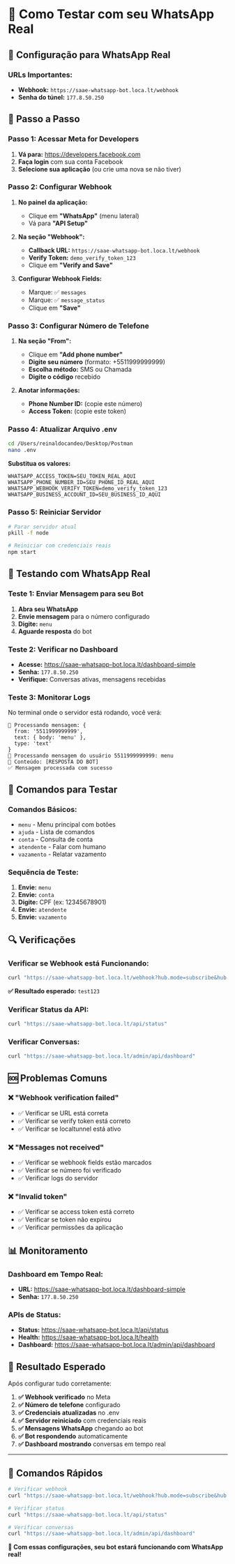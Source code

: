 # 📱 Como Testar com seu WhatsApp Real

## 🎯 Configuração para WhatsApp Real

### **URLs Importantes:**
- **Webhook:** `https://saae-whatsapp-bot.loca.lt/webhook`
- **Senha do túnel:** `177.8.50.250`

## 🚀 Passo a Passo

### **Passo 1: Acessar Meta for Developers**

1. **Vá para:** https://developers.facebook.com
2. **Faça login** com sua conta Facebook
3. **Selecione sua aplicação** (ou crie uma nova se não tiver)

### **Passo 2: Configurar Webhook**

1. **No painel da aplicação:**
   - Clique em **"WhatsApp"** (menu lateral)
   - Vá para **"API Setup"**

2. **Na seção "Webhook":**
   - **Callback URL:** `https://saae-whatsapp-bot.loca.lt/webhook`
   - **Verify Token:** `demo_verify_token_123`
   - Clique em **"Verify and Save"**

3. **Configurar Webhook Fields:**
   - Marque: ✅ `messages`
   - Marque: ✅ `message_status`
   - Clique em **"Save"**

### **Passo 3: Configurar Número de Telefone**

1. **Na seção "From":**
   - Clique em **"Add phone number"**
   - **Digite seu número** (formato: +5511999999999)
   - **Escolha método:** SMS ou Chamada
   - **Digite o código** recebido

2. **Anotar informações:**
   - **Phone Number ID:** (copie este número)
   - **Access Token:** (copie este token)

### **Passo 4: Atualizar Arquivo .env**

```bash
cd /Users/reinaldocandeo/Desktop/Postman
nano .env
```

**Substitua os valores:**
```env
WHATSAPP_ACCESS_TOKEN=SEU_TOKEN_REAL_AQUI
WHATSAPP_PHONE_NUMBER_ID=SEU_PHONE_ID_REAL_AQUI
WHATSAPP_WEBHOOK_VERIFY_TOKEN=demo_verify_token_123
WHATSAPP_BUSINESS_ACCOUNT_ID=SEU_BUSINESS_ID_AQUI
```

### **Passo 5: Reiniciar Servidor**

```bash
# Parar servidor atual
pkill -f node

# Reiniciar com credenciais reais
npm start
```

## 🧪 Testando com WhatsApp Real

### **Teste 1: Enviar Mensagem para seu Bot**

1. **Abra seu WhatsApp**
2. **Envie mensagem** para o número configurado
3. **Digite:** `menu`
4. **Aguarde resposta** do bot

### **Teste 2: Verificar no Dashboard**

- **Acesse:** https://saae-whatsapp-bot.loca.lt/dashboard-simple
- **Senha:** `177.8.50.250`
- **Verifique:** Conversas ativas, mensagens recebidas

### **Teste 3: Monitorar Logs**

No terminal onde o servidor está rodando, você verá:
```
📱 Processando mensagem: {
  from: '5511999999999',
  text: { body: 'menu' },
  type: 'text'
}
🤖 Processando mensagem do usuário 5511999999999: menu
📝 Conteúdo: [RESPOSTA DO BOT]
✅ Mensagem processada com sucesso
```

## 🎯 Comandos para Testar

### **Comandos Básicos:**
- `menu` - Menu principal com botões
- `ajuda` - Lista de comandos
- `conta` - Consulta de conta
- `atendente` - Falar com humano
- `vazamento` - Relatar vazamento

### **Sequência de Teste:**
1. **Envie:** `menu`
2. **Envie:** `conta`
3. **Digite:** CPF (ex: 12345678901)
4. **Envie:** `atendente`
5. **Envie:** `vazamento`

## 🔍 Verificações

### **Verificar se Webhook está Funcionando:**
```bash
curl "https://saae-whatsapp-bot.loca.lt/webhook?hub.mode=subscribe&hub.challenge=test123&hub.verify_token=demo_verify_token_123"
```

**✅ Resultado esperado:** `test123`

### **Verificar Status da API:**
```bash
curl "https://saae-whatsapp-bot.loca.lt/api/status"
```

### **Verificar Conversas:**
```bash
curl "https://saae-whatsapp-bot.loca.lt/admin/api/dashboard"
```

## 🆘 Problemas Comuns

### **❌ "Webhook verification failed"**
- ✅ Verificar se URL está correta
- ✅ Verificar se verify token está correto
- ✅ Verificar se localtunnel está ativo

### **❌ "Messages not received"**
- ✅ Verificar se webhook fields estão marcados
- ✅ Verificar se número foi verificado
- ✅ Verificar logs do servidor

### **❌ "Invalid token"**
- ✅ Verificar se access token está correto
- ✅ Verificar se token não expirou
- ✅ Verificar permissões da aplicação

## 📊 Monitoramento

### **Dashboard em Tempo Real:**
- **URL:** https://saae-whatsapp-bot.loca.lt/dashboard-simple
- **Senha:** `177.8.50.250`

### **APIs de Status:**
- **Status:** https://saae-whatsapp-bot.loca.lt/api/status
- **Health:** https://saae-whatsapp-bot.loca.lt/health
- **Dashboard:** https://saae-whatsapp-bot.loca.lt/admin/api/dashboard

## 🎉 Resultado Esperado

Após configurar tudo corretamente:

1. **✅ Webhook verificado** no Meta
2. **✅ Número de telefone** configurado
3. **✅ Credenciais atualizadas** no .env
4. **✅ Servidor reiniciado** com credenciais reais
5. **✅ Mensagens WhatsApp** chegando ao bot
6. **✅ Bot respondendo** automaticamente
7. **✅ Dashboard mostrando** conversas em tempo real

---

## 🚀 Comandos Rápidos

```bash
# Verificar webhook
curl "https://saae-whatsapp-bot.loca.lt/webhook?hub.mode=subscribe&hub.challenge=test123&hub.verify_token=demo_verify_token_123"

# Verificar status
curl "https://saae-whatsapp-bot.loca.lt/api/status"

# Verificar conversas
curl "https://saae-whatsapp-bot.loca.lt/admin/api/dashboard"
```

**🎯 Com essas configurações, seu bot estará funcionando com WhatsApp real!**
